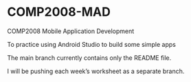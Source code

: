 # COMP2008-MAD
COMP2008 Mobile Application Development

To practice using Android Studio to build some simple apps

The main branch currently contains only the README file.

I will be pushing each week’s worksheet as a separate branch.

